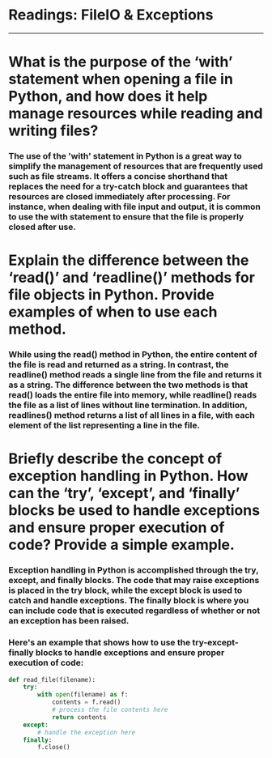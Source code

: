 # Readings: FileIO & Exceptions
--------

# What is the purpose of the ‘with’ statement when opening a file in Python, and how does it help manage resources while reading and writing files?


### The use of the 'with' statement in Python is a great way to simplify the management of resources that are frequently used such as file streams. It offers a concise shorthand that replaces the need for a try-catch block and guarantees that resources are closed immediately after processing. For instance, when dealing with file input and output, it is common to use the with statement to ensure that the file is properly closed after use.


# Explain the difference between the ‘read()’ and ‘readline()’ methods for file objects in Python. Provide examples of when to use each method.

### While using the read() method in Python, the entire content of the file is read and returned as a string. In contrast, the readline() method reads a single line from the file and returns it as a string. The difference between the two methods is that read() loads the entire file into memory, while readline() reads the file as a list of lines without line termination. In addition, readlines() method returns a list of all lines in a file, with each element of the list representing a line in the file.

# Briefly describe the concept of exception handling in Python. How can the ‘try’, ‘except’, and ‘finally’ blocks be used to handle exceptions and ensure proper execution of code? Provide a simple example.

### Exception handling in Python is accomplished through the try, except, and finally blocks. The code that may raise exceptions is placed in the try block, while the except block is used to catch and handle exceptions. The finally block is where you can include code that is executed regardless of whether or not an exception has been raised.

### Here's an example that shows how to use the try-except-finally blocks to handle exceptions and ensure proper execution of code:


 
```python
def read_file(filename):
    try:
        with open(filename) as f:
            contents = f.read()
            # process the file contents here
            return contents
    except:
        # handle the exception here
    finally:
        f.close()
```
